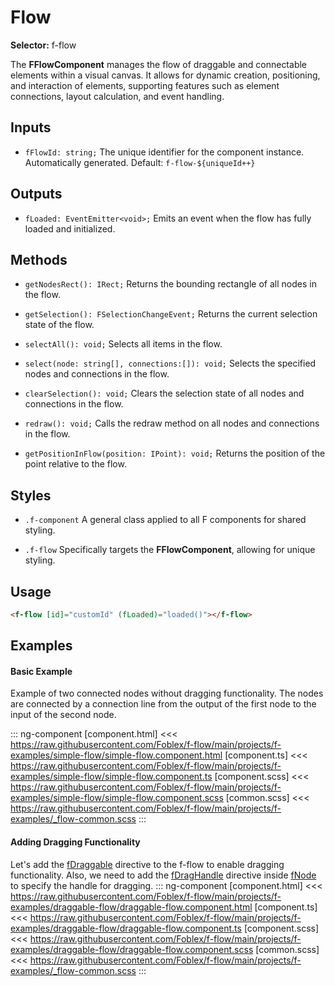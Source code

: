 ﻿# Flow

**Selector:** f-flow

The **FFlowComponent** manages the flow of draggable and connectable elements within a visual canvas.  It allows for dynamic creation, positioning, and interaction of elements, supporting features such as element connections, layout calculation, and event handling.  

## Inputs

  - `fFlowId: string;` The unique identifier for the component instance. Automatically generated. Default: `f-flow-${uniqueId++}`  

## Outputs

 - `fLoaded: EventEmitter<void>;` Emits an event when the flow has fully loaded and initialized. 

## Methods

 - `getNodesRect(): IRect;` Returns the bounding rectangle of all nodes in the flow.
 
 - `getSelection(): FSelectionChangeEvent;` Returns the current selection state of the flow.
 
 - `selectAll(): void;` Selects all items in the flow.

 - `select(node: string[], connections:[]): void;` Selects the specified nodes and connections in the flow.
 
 - `clearSelection(): void;` Clears the selection state of all nodes and connections in the flow.
 
 - `redraw(): void;` Calls the redraw method on all nodes and connections in the flow.
 
 - `getPositionInFlow(position: IPoint): void;` Returns the position of the point relative to the flow.

## Styles

  - `.f-component` A general class applied to all F components for shared styling.

  - `.f-flow` Specifically targets the **FFlowComponent**, allowing for unique styling.

## Usage

```html
<f-flow [id]="customId" (fLoaded)="loaded()"></f-flow>
```

## Examples

#### Basic Example
  
Example of two connected nodes without dragging functionality. The nodes are connected by a connection line from the output of the first node to the input of the second node.

::: ng-component <simple-flow></simple-flow>
[component.html] <<< https://raw.githubusercontent.com/Foblex/f-flow/main/projects/f-examples/simple-flow/simple-flow.component.html
[component.ts] <<< https://raw.githubusercontent.com/Foblex/f-flow/main/projects/f-examples/simple-flow/simple-flow.component.ts
[component.scss] <<< https://raw.githubusercontent.com/Foblex/f-flow/main/projects/f-examples/simple-flow/simple-flow.component.scss
[common.scss] <<< https://raw.githubusercontent.com/Foblex/f-flow/main/projects/f-examples/_flow-common.scss
:::

#### Adding Dragging Functionality

Let's add the [fDraggable](f-draggable-directive) directive to the f-flow to enable dragging functionality. Also, we need to add the [fDragHandle](f-drag-handle-directive) directive inside [fNode](f-node-directive) to specify the handle for dragging.
::: ng-component <draggable-flow></draggable-flow>
[component.html] <<< https://raw.githubusercontent.com/Foblex/f-flow/main/projects/f-examples/draggable-flow/draggable-flow.component.html
[component.ts] <<< https://raw.githubusercontent.com/Foblex/f-flow/main/projects/f-examples/draggable-flow/draggable-flow.component.ts
[component.scss] <<< https://raw.githubusercontent.com/Foblex/f-flow/main/projects/f-examples/draggable-flow/draggable-flow.component.scss
[common.scss] <<< https://raw.githubusercontent.com/Foblex/f-flow/main/projects/f-examples/_flow-common.scss
:::
